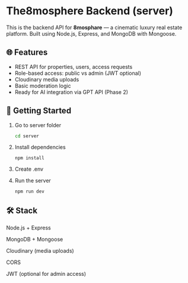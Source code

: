 # The8mosphere Backend (server)

This is the backend API for **8mosphare** — a cinematic luxury real estate platform. Built using Node.js, Express, and MongoDB with Mongoose.

## 🌐 Features

- REST API for properties, users, access requests
- Role-based access: public vs admin (JWT optional)
- Cloudinary media uploads
- Basic moderation logic
- Ready for AI integration via GPT API (Phase 2)

## 🚀 Getting Started

1. Go to server folder
   ```bash
   cd server
   ```
2. Install dependencies

   ```
   npm install
   ```

3. Create .env
4. Run the server

   ```
   npm run dev
   ```

## 🛠️ Stack

Node.js + Express

MongoDB + Mongoose

Cloudinary (media uploads)

CORS

JWT (optional for admin access)
